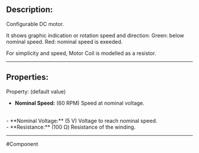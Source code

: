 ## Description:

Configurable DC motor.

It shows graphic indication or rotation speed and direction:
Green: below nominal speed.
Red: nominal speed is exeeded.

For simplicity and speed, Motor Coil is modelled as a resistor.

---

## Properties:

Property: (default value)

- **Nominal Speed:** (60 RPM)
   Speed at nominal voltage.
<br>
- **Nominal Voltage:** (5 V)
   Voltage to reach nominal speed.
<br>
- **Resistance:** (100 Ω)
   Resistance of the winding.

---

#Component 